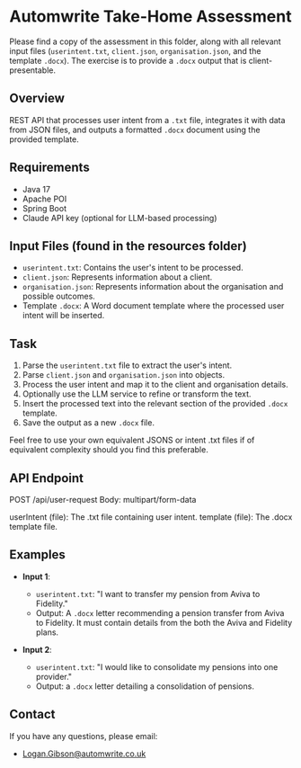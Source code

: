 # Automwrite Take-Home Assessment

Please find a copy of the assessment in this folder, along with all relevant input files (`userintent.txt`, `client.json`, `organisation.json`, and the template `.docx`). The exercise is to provide a `.docx` output that is client-presentable.

## Overview
REST API that processes user intent from a `.txt` file, integrates it with data from JSON files, and outputs a formatted `.docx` document using the provided template.

## Requirements
- Java 17
- Apache POI
- Spring Boot
- Claude API key (optional for LLM-based processing)

## Input Files (found in the resources folder)
- `userintent.txt`: Contains the user's intent to be processed.
- `client.json`: Represents information about a client.
- `organisation.json`: Represents information about the organisation and possible outcomes.
- Template `.docx`: A Word document template where the processed user intent will be inserted.

## Task
1. Parse the `userintent.txt` file to extract the user's intent.
2. Parse `client.json` and `organisation.json` into objects.
3. Process the user intent and map it to the client and organisation details.
4. Optionally use the LLM service to refine or transform the text.
5. Insert the processed text into the relevant section of the provided `.docx` template.
6. Save the output as a new `.docx` file.

Feel free to use your own equivalent JSONS or intent .txt files if of equivalent complexity should you find this preferable. 

## API Endpoint

POST /api/user-request Body: multipart/form-data

userIntent (file): The .txt file containing user intent.
template (file): The .docx template file.


## Examples
- **Input 1**:
  - `userintent.txt`: "I want to transfer my pension from Aviva to Fidelity."
  - Output: A `.docx` letter recommending a pension transfer from Aviva to Fidelity. It must contain details from the both the Aviva and Fidelity plans.

- **Input 2**:
  - `userintent.txt`: "I would like to consolidate my pensions into one provider."
  - Output: a `.docx` letter detailing a consolidation of pensions.

## Contact
If you have any questions, please email:
- Logan.Gibson@automwrite.co.uk
